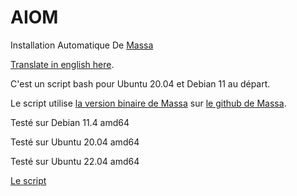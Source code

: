 # AIOM

Installation Automatique De [Massa](https://massa.net/)

[Translate in english here](./README.md).

C'est un script bash pour Ubuntu 20.04 et Debian 11 au départ.

Le script utilise [ la version binaire de Massa](https://docs.massa.net/en/latest/testnet/install.html) sur [le github de Massa](https://github.com/massalabs/massa).

Testé sur Debian 11.4 amd64

Testé sur Ubuntu 20.04 amd64

Testé sur Ubuntu 22.04 amd64

[Le script](https://raw.githubusercontent.com/JeromeSi/AIOM/main/scripts-Linux/installation/script-automatic_installation.sh)
